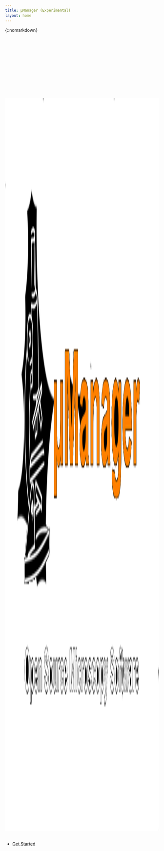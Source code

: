 ```yaml
---
title: µManager (Experimental)
layout: home
---
```


<!-- Header -->
{::nomarkdown}
    <section id="header" style="padding: 0; height: calc(100vh - 48px)">
        <div class="inner">
            <img src="images/logo/umanager-logo.png" alt="MicroManager Logo" class="image-header" style="padding-top: 5vh; width: auto; height: 60vh">
            <br>
            <br>
            <ul class="actions special">
            <li><a href="#one" class="button scrolly">Get Started</a></li>
        </ul>
    </section>
{:/}

<!--ImageJ Introduction -->
<section id="one" class="main">
  <div class="container">
    <div class="row gtr-150">
      <div class="col-12 col-12-medium">
        <header class="major">
          <ul class = "actions special">
            <li><a href="/Micro-Manager_User's_Guide" class="button icon solid fas fa-cogs">Use</a></li>
            <li><a href="/Micro-Manager_Programming_Guide" class="button icon solid fas fa-wrench">Extend</a></li>
            <li><a href="Download_Micro-Manager_Latest_Release" class="button icon solid fas fa-download">Download</a></li>
          </ul>
          <h1>Why µManager?</h1>
        </header>
        </div>
    </div>
  </div>
</section>
<div class="text-center">
<header class="container-whyij">
    <div class="row-whyij">
        <div class="col-4">
          <div class=" fa-5x text-success"><span class="fas fa-check-circle"></span>
          </div>
          <h2>Easy to Use</h2>
          <p>
          μManager has a simple and clean user interface, expediting execution of common microscope image acquisition tasks such as time-lapses, multi-channel imaging, z-stacks, and combinations thereof.
          </p>
        </div>
        <div class="col-4">
        <div class=" fa-5x text-primary"><span class="fas fa-random"></span></div>
        <h2>Versatile</h2>
        <p>
        μManager works with microscopes from all four major manufacturers (Leica, Nikon, Olympus and Zeiss), most scientific-grade cameras and many peripherals used in microscope imaging.
        </p>
        </div>
      <div class="col-4">
      <div class=" fa-5x text-danger"><span class="fas fa-lock-open"></span></div>
      <h2>Free &amp; Open Source</h2>
      <p>
      μManager is an open source project hosted on <a href="https://github.com/micro-manager">GitHub</a>, developed and written by both software developers and users.
      </p>
    </div>
  </div>
</header>

<div class="resources">

<!-- User resources -->
  <section id="dev_resources" class="main style3 special">
  <br>
          <header class="major">
              <h2>User Resources</h2>
          </header>
          <p>Looking for user resources?</p>
          <ul class="actions special">
              <li><a href="/Device_Support" class="button icon solid fas fa-plug">Device Support</a></li>
              <li><a href="/Micro-Manager_Community" class="button icon solid fas fa-hands-helping">Help</a></li>
          </ul>
          <ul class="actions special">
              <li><a href="https://image.sc" class="button icon solid fas fa-external-link-alt">image.sc Forums</a></li>
              <li><a href="/FAQ" class="button icon solid fas fa-quote-left">FAQ</a></li>
          </ul>
  </section>


  <!-- Developer resources -->
  <section id="dev_resources" class="main style2 special">
  <br>
          <header class="major">
              <h2>Developer Resources</h2>
          </header>
          <p>Looking for developer resources?</p>
          <ul class="actions special">
              <li><a href="https://github.com/micro-manager" class="button icon solid fas fa-code">Source Code</a></li>
              <li><a href="/Contact" class="button icon solid fas fa-bullhorn">Report a Bug</a></li>
          </ul>
          <ul class="actions special">
              <li><a href="/Micro-Manager_Programming_Guide" class="button icon solid fas fa-terminal">Programming Guide</a></li>
              <li><a href="https://javadoc.scijava.org/Micro-Manager-Studio/org/micromanager/api/MMPlugin.html" class="button icon solid fas fa-terminal">uManager API</a></li>
          </ul>

  </section>


</div>

<div class="info-twitter">
<div class="info-block">
<h3><a href="/Why_Micro-Manager?">HOW IS μMANAGER DIFFERENT?</a></h3>
You have a choice of many commercial packages available, too many, perhaps. Some are produced by microscope or camera manufacturers, others by third parties but they all suffer from the same problems: lack of flexibility and limited device support...

<h3><a href="/Who_should_use_Micro-Manager">IS μMANAGER FOR ME?</a></h3>
With the help of users world-wide μManager has been developed into a professional Microscopy software able to connect to a huge list of devices and effortlessly perform laborious acquisitions.

<h3><a href="/Device_Support">HARDWARE DEVICE SUPPORT</a></h3>
Whether you can use μManager right away or not depends on whether your particular hardware is supported. If not, contact us and express your desire. Check the current hardware list.

<h3><a href="/Micro-Manager_Programming_Guide">EXTENDING μMANAGER</a></h3>
Even if you are not interested in writing software code for your microscope, the open software architecture of μManager will benefit you. For instance, μManager's open device interface lets anyone write code to control microscope-related equipment, resulting a large and growing list of supported equipment. A scripting interface makes it possible to accomplish tasks that can not be executed within the GUI. Lastly, the μManager programming interface can be used from many different environments (including Matlab) to develop new applications, all using the same μManager microscope device control.
</div>

<!--Twitter Feed -->
{% include twitter-feed %}
</div>
